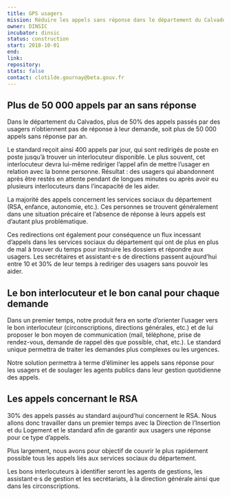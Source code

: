 ```yaml
---
title: GPS usagers
mission: Réduire les appels sans réponse dans le département du Calvados
owner: DINSIC
incubator: dinsic
status: construction
start: 2018-10-01
end:
link:
repository:
stats: false
contact: clotilde.gournay@beta.gouv.fr
---
```


## Plus de 50 000 appels par an sans réponse

Dans le département du Calvados, plus de 50% des appels passés par des usagers n’obtiennent pas de réponse à leur demande, soit plus de 50 000 appels sans réponse par an.

Le standard reçoit ainsi 400 appels par jour, qui sont redirigés de poste en poste jusqu’à trouver un interlocuteur disponible. Le plus souvent, cet interlocuteur devra lui-même rediriger l’appel afin de mettre l’usager en relation avec la bonne personne. Résultat : des usagers qui abandonnent après être restés en attente pendant de longues minutes ou après avoir eu plusieurs interlocuteurs dans l’incapacité de les aider.

La majorité des appels concernent les services sociaux du département (RSA, enfance, autonomie, etc.). Ces personnes se trouvent généralement dans une situation précaire et l’absence de réponse à leurs appels est d’autant plus problématique.

Ces redirections ont également pour conséquence un flux incessant d’appels dans les services sociaux du département qui ont de plus en plus de mal à trouver du temps pour instruire les dossiers et répondre aux usagers. Les secrétaires et assistant·e·s de directions passent aujourd’hui entre 10 et 30% de leur temps à rediriger des usagers sans pouvoir les aider.

## Le bon interlocuteur et le bon canal pour chaque demande

Dans un premier temps, notre produit fera en sorte d’orienter l’usager vers le bon interlocuteur (circonscriptions, directions générales, etc.) et de lui proposer le bon moyen de communication (mail, téléphone, prise de rendez-vous, demande de rappel dès que possible, chat, etc.). Le standard unique permettra de traiter les demandes plus complexes ou les urgences.

Notre solution permettra à terme d’éliminer les appels sans réponse pour les usagers et de soulager les agents publics dans leur gestion quotidienne des appels.

## Les appels concernant le RSA

30% des appels passés au standard aujourd’hui concernent le RSA. Nous allons donc travailler dans un premier temps avec la Direction de l’Insertion et du Logement et le standard afin de garantir aux usagers une réponse pour ce type d’appels.

Plus largement, nous avons pour objectif de couvrir le plus rapidement possible tous les appels liés aux services sociaux du département.

Les bons interlocuteurs à identifier seront les agents de gestions, les assistant·e·s de gestion et les secrétariats, à la direction générale ainsi que dans les circonscriptions.
